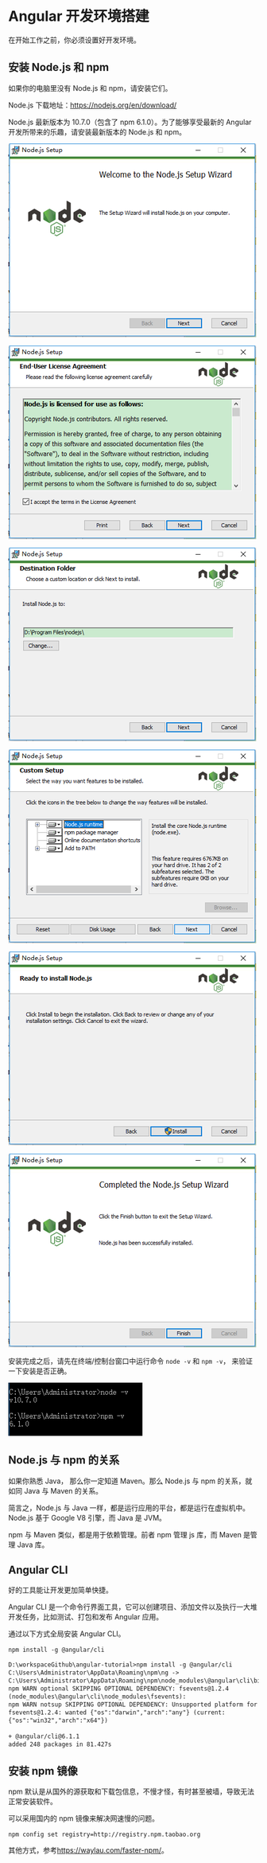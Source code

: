 # Angular 开发环境搭建

在开始工作之前，你必须设置好开发环境。

## 安装 Node.js 和 npm


如果你的电脑里没有 Node.js 和 npm，请安装它们。

Node.js 下载地址：<https://nodejs.org/en/download/> 


Node.js 最新版本为 10.7.0（包含了 npm 6.1.0）。为了能够享受最新的 Angular 开发所带来的乐趣，请安装最新版本的 Node.js 和 npm。


![](../images/ide/ide-node-01.png)

![](../images/ide/ide-node-02.png)



![](../images/ide/ide-node-03.png)

![](../images/ide/ide-node-04.png)

![](../images/ide/ide-node-05.png)

![](../images/ide/ide-node-06.png)


安装完成之后，请先在终端/控制台窗口中运行命令 `node -v` 和 `npm -v`， 来验证一下安装是否正确。


![](../images/ide/ide-node-07.png)


## Node.js 与 npm 的关系

如果你熟悉 Java， 那么你一定知道 Maven。那么 Node.js 与 npm 的关系，就如同 Java 与 Maven 的关系。

简言之，Node.js 与 Java 一样，都是运行应用的平台，都是运行在虚拟机中。Node.js 基于 Google V8 引擎，而 Java 是 JVM。

npm 与 Maven 类似，都是用于依赖管理。前者 npm 管理 js 库，而 Maven 是管理 Java 库。

## Angular CLI

好的工具能让开发更加简单快捷。

Angular CLI 是一个命令行界面工具，它可以创建项目、添加文件以及执行一大堆开发任务，比如测试、打包和发布 Angular 应用。

通过以下方式全局安装 Angular CLI。

```
npm install -g @angular/cli
```

```
D:\workspaceGithub\angular-tutorial>npm install -g @angular/cli
C:\Users\Administrator\AppData\Roaming\npm\ng -> C:\Users\Administrator\AppData\Roaming\npm\node_modules\@angular\cli\bin\ng
npm WARN optional SKIPPING OPTIONAL DEPENDENCY: fsevents@1.2.4 (node_modules\@angular\cli\node_modules\fsevents):
npm WARN notsup SKIPPING OPTIONAL DEPENDENCY: Unsupported platform for fsevents@1.2.4: wanted {"os":"darwin","arch":"any"} (current: {"os":"win32","arch":"x64"})

+ @angular/cli@6.1.1
added 248 packages in 81.427s
```

## 安装 npm 镜像

npm 默认是从国外的源获取和下载包信息，不慢才怪，有时甚至被墙，导致无法正常安装软件。

可以采用国内的 npm 镜像来解决网速慢的问题。

```
npm config set registry=http://registry.npm.taobao.org
```

其他方式，参考<https://waylau.com/faster-npm/>。